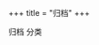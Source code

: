 +++
title = "归档"
+++
<!-- ---
title: "归档"
date: 2022-01-07T15:23:57+08:00
draft: false
--- -->

归档
分类

